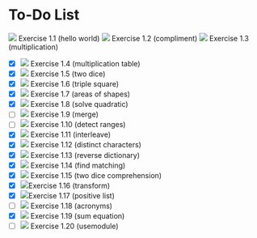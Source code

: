 # To-Do List

![](https://img.shields.io/badge/status-completed-brightgreen) Exercise 1.1 (hello world)
![](https://img.shields.io/badge/status-completed-brightgreen) Exercise 1.2 (compliment)
![](https://img.shields.io/badge/status-completed-brightgreen) Exercise 1.3 (multiplication)
- [x] ![](https://img.shields.io/badge/status-completed-brightgreen) Exercise 1.4 (multiplication table)
- [x] ![](https://img.shields.io/badge/status-completed-brightgreen) Exercise 1.5 (two dice)
- [x] ![](https://img.shields.io/badge/status-completed-brightgreen) Exercise 1.6 (triple square)
- [x] ![](https://img.shields.io/badge/status-completed-brightgreen) Exercise 1.7 (areas of shapes)
- [x] ![](https://img.shields.io/badge/status-completed-brightgreen) Exercise 1.8 (solve quadratic)
- [ ] ![](https://img.shields.io/badge/status-incomplete-red) Exercise 1.9 (merge)
- [ ] ![](https://img.shields.io/badge/status-incomplete-red) Exercise 1.10 (detect ranges)
- [x] ![](https://img.shields.io/badge/status-completed-brightgreen) Exercise 1.11 (interleave)
- [x] ![](https://img.shields.io/badge/status-completed-brightgreen) Exercise 1.12 (distinct characters)
- [x] ![](https://img.shields.io/badge/status-completed-brightgreen) Exercise 1.13 (reverse dictionary)
- [x] ![](https://img.shields.io/badge/status-completed-brightgreen) Exercise 1.14 (find matching)
- [x] ![](https://img.shields.io/badge/status-completed-brightgreen) Exercise 1.15 (two dice comprehension)
- [x] ![](https://img.shields.io/badge/status-completed-brightgreen)Exercise 1.16 (transform)
- [x] ![](https://img.shields.io/badge/status-completed-brightgreen)Exercise 1.17 (positive list)
- [ ] ![](https://img.shields.io/badge/status-incomplete-red) Exercise 1.18 (acronyms)
- [x] ![](https://img.shields.io/badge/status-completed-brightgreen) Exercise 1.19 (sum equation)
- [ ] ![](https://img.shields.io/badge/status-incomplete-red) Exercise 1.20 (usemodule)
